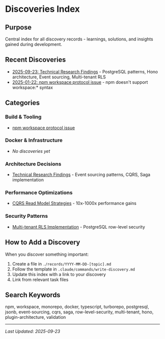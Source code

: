 # Discoveries Index

## Purpose
Central index for all discovery records - learnings, solutions, and insights gained during development.

## Recent Discoveries
- [2025-09-23: Technical Research Findings](./records/2025-09-23-technical-research.md) - PostgreSQL patterns, Hono architecture, Event sourcing, Multi-tenant RLS
- [2025-01-22: npm workspace protocol issue](./records/2025-01-22-npm-workspace.md) - npm doesn't support workspace:* syntax

## Categories

### Build & Tooling
- [npm workspace protocol issue](./records/2025-01-22-npm-workspace.md)

### Docker & Infrastructure
- *No discoveries yet*

### Architecture Decisions
- [Technical Research Findings](./records/2025-09-23-technical-research.md) - Event sourcing patterns, CQRS, Saga implementation

### Performance Optimizations
- [CQRS Read Model Strategies](./records/2025-09-23-technical-research.md#performance-optimizations-for-cqrs) - 10x-1000x performance gains

### Security Patterns
- [Multi-tenant RLS Implementation](./records/2025-09-23-technical-research.md#multi-tenant-row-level-security-patterns) - PostgreSQL row-level security

## How to Add a Discovery

When you discover something important:
1. Create a file in `./records/YYYY-MM-DD-[topic].md`
2. Follow the template in `.claude/commands/write-discovery.md`
3. Update this index with a link to your discovery
4. Link from relevant task files

## Search Keywords
npm, workspace, monorepo, docker, typescript, turborepo, postgresql, jsonb, event-sourcing,
cqrs, saga, row-level-security, multi-tenant, hono, plugin-architecture, validation

---
*Last Updated: 2025-09-23*